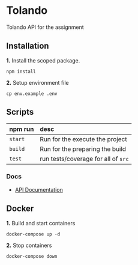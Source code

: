 # Tolando

Tolando API for the assignment

## Installation

**1.** Install the scoped package.

```
npm install
```

**2.** Setup environment file

```
cp env.example .env
```

## Scripts

| npm run | desc                                |
| :------ | :---------------------------------- |
| `start` | Run for the execute the project     |
| `build` | Run for the preparing the build     |
| `test`  | run tests/coverage for all of `src` |

### Docs

- [API Documentation](src/docs/index.md)

## Docker

**1.** Build and start containers

```
docker-compose up -d
```

**2.** Stop containers

```
docker-compose down
```
